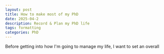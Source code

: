```yaml
---
layout: post
title: How to make most of my PhD
date: 2025-04-2 
description: Record & Plan my PhD life
tags: formatting
categories: PhD
---
```


Before getting into how I'm going to manage my life, I want to set an overall 